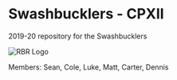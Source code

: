 # Swashbucklers - CPXII

2019-20 repository for the Swashbucklers

![RBR Logo](https://5starassets.blob.core.windows.net/athleticsites/2560432/219/images/4a7a0f38-c1be-4c36-addd-2c34dc669200.png)

Members: Sean, Cole, Luke, Matt, Carter, Dennis
